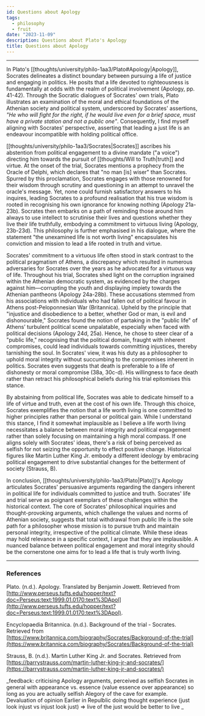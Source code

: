 ```yaml
---
id: Questions about Apology
tags:
  - philosophy
  - fruit
date: "2023-11-09"
description: Questions about Plato's Apology
title: Questions about Apology
---
```


<!--
> A voice turned Socrates away from politics. Wisely, as Socrates sees it. “Do you really imagine I could have survived all these years, if I had led a public life?” (42) You cannot serve both justice and the state. “He who will fight for the right, if he would live even for a brief space, must have a private station and not a public one”—that is, must lead a private, not a public life, if he is to survive. (41)
>
> 1. Why does Socrates say this? What reasons can you find (whether in Apology or elsewhere) for his position? Summarise and explain in your own words.
> 2. Is the idea one you find plausible or implausible? Explain why you take your view.

-->

---

In Plato's [[thoughts/university/philo-1aa3/Plato#Apology|Apology]], Socrates delineates a distinct boundary between pursuing a life of justice and engaging in politics. He posits that a life devoted to righteousness is fundamentally at odds with the realm of political involvement (Apology, pp. 41-42). Through the Socratic dialogues of Socrates' own trials, Plato illustrates an examination of the moral and ethical foundations of the Athenian society and political system, underscored by Socrates' assertions, _"He who will fight for the right, if he would live even for a brief space, must have a private station and not a public one"_. Consequently, I find myself aligning with Socrates' perspective, asserting that leading a just life is an endeavour incompatible with holding political office.

[[thoughts/university/philo-1aa3/Socrates|Socrates]] ascribes his abstention from political engagement to a divine mandate ("a voice") directing him towards the pursuit of [[thoughts/Will to Truth|truth]] and virtue. At the onset of the trial, Socrates mentions a prophecy from the Oracle of Delphi, which declares that "no man [is] wiser" than Socrates. Spurred by this proclamation, Socrates engages with those renowned for their wisdom through scrutiny and questioning in an attempt to unravel the oracle's message. Yet, none could furnish satisfactory answers to his inquires, leading Socrates to a profound realisation that his true wisdom is rooted in recognising his own ignorance for knowing nothing (Apology 21a-23b). Socrates then embarks on a path of reminding those around him always to use intellect to scrutinise their lives and questions whether they live their life truthfully, embodying a commitment to virtuous living (Apology, 23b-23d). This philosophy is further emphasised in his dialogue, where the statement "the unexamined life is not worth living" encapsulates his conviction and mission to lead a life rooted in truth and virtue.

Socrates' commitment to a virtuous life often stood in stark contrast to the political pragmatism of Athens, a discrepancy which resulted in numerous adversaries for Socrates over the years as he advocated for a virtuous way of life. Throughout his trial, Socrates shed light on the corruption ingrained within the Athenian democratic system, as evidenced by the charges against him—corrupting the youth and displaying impiety towards the Athenian pantheons (Apology 24a-28b). These accusations stemmed from his associations with individuals who had fallen out of political favour in Athens post-Peloponnesian War (Britannica). Upheld by the principle that "injustice and disobedience to a better, whether God or man, is evil and dishonourable," Socrates found the notion of partaking in the "public life" of Athens’ turbulent political scene unpalatable, especially when faced with political decisions (Apology 24d, 25a). Hence, he chose to steer clear of a "public life," recognising that the political domain, fraught with inherent compromises, could lead individuals towards committing injustices, thereby tarnishing the soul. In Socrates' view, it was his duty as a philosopher to uphold moral integrity without succumbing to the compromises inherent in politics. Socrates even suggests that death is preferable to a life of dishonesty or moral compromise (38a, 30c-d). His willingness to face death rather than retract his philosophical beliefs during his trial epitomises this stance.

By abstaining from political life, Socrates was able to dedicate himself to a life of virtue and truth, even at the cost of his own life. Through this choice, Socrates exemplifies the notion that a life worth living is one committed to higher principles rather than personal or political gain. While I understand this stance, I find it somewhat implausible as I believe a life worth living necessitates a balance between moral integrity and political engagement rather than solely focusing on maintaining a high moral compass. If one aligns solely with Socrates' ideas, there's a risk of being perceived as selfish for not seizing the opportunity to effect positive change. Historical figures like Martin Luther King Jr. embody a different ideology by embracing political engagement to drive substantial changes for the betterment of society (Strauss, B).

In conclusion, [[thoughts/university/philo-1aa3/Plato|Plato]]'s Apology articulates Socrates' persuasive arguments regarding the dangers inherent in political life for individuals committed to justice and truth. Socrates' life and trial serve as poignant exemplars of these challenges within the historical context. The core of Socrates' philosophical inquiries and thought-provoking arguments, which challenge the values and norms of Athenian society, suggests that total withdrawal from public life is the sole path for a philosopher whose mission is to pursue truth and maintain personal integrity, irrespective of the political climate. While these ideas may hold relevance in a specific context, I argue that they are implausible. A nuanced balance between political engagement and moral integrity should be the cornerstone one aims for to lead a life that is truly worth living.

---

### References

Plato. (n.d.). Apology. Translated by Benjamin Jowett. Retrieved from [http://www.perseus.tufts.edu/hopper/text?doc=Perseus:text:1999.01.0170:text%3DApol](http://www.perseus.tufts.edu/hopper/text?doc=Perseus:text:1999.01.0170:text%3DApol).

Encyclopaedia Britannica. (n.d.). Background of the trial - Socrates. Retrieved from [https://www.britannica.com/biography/Socrates/Background-of-the-trial](https://www.britannica.com/biography/Socrates/Background-of-the-trial)

Strauss, B. (n.d.). Martin Luther King Jr. and Socrates. Retrieved from [https://barrystrauss.com/martin-luther-king-jr-and-socrates/](https://barrystrauss.com/martin-luther-king-jr-and-socrates/)

_feedback:
criticising Apology arguments, perceived as selfish
Socrates in general with appearance vs. essence (value essence over appearance) so long as you are actually selfish
Alegory of the cave for example. Devaluation of opinion
Earlier in Repulblic doing thought experience (just look injust vs injust look just) => live of the just would be better to live
_

